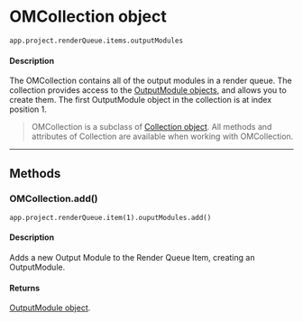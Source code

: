 # OMCollection object

`app.project.renderQueue.items.outputModules`

#### Description

The OMCollection contains all of the output modules in a render queue. The collection provides access to the [OutputModule objects](outputmodule.md#outputmodule), and allows you to create them. The first OutputModule object in the collection is at index position 1.

> OMCollection is a subclass of [Collection object](../other/collection.md#collection). All methods and attributes of Collection are available when working with OMCollection.

---

## Methods

### OMCollection.add()

`app.project.renderQueue.item(1).ouputModules.add()`

#### Description

Adds a new Output Module to the Render Queue Item, creating an OutputModule.

#### Returns

[OutputModule object](outputmodule.md#outputmodule).
